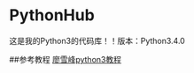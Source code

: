 # PythonHub
这是我的Python3的代码库！！版本：Python3.4.0

##参考教程
[廖雪峰python3教程](http://www.liaoxuefeng.com/wiki/0014316089557264a6b348958f449949df42a6d3a2e542c000)
